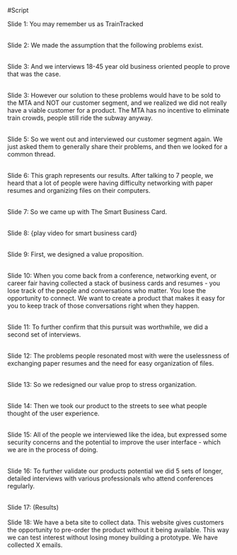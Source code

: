 #Script

<html>
<body>
<p>Slide 1: You may remember us as TrainTracked <br><br>

Slide 2: We made the assumption that the following problems exist. <br><br>

Slide 3: And we interviews 18-45 year old business oriented people to prove that was the case. <br><br>

Slide 3: However our solution to these problems would have to be sold to the MTA and NOT our customer segment, and we realized we did not really have a viable customer for a product. The MTA has no incentive to eliminate train crowds, people still ride the subway anyway.<br><br>

Slide 5: So we went out and interviewed our customer segment again. We just asked them to generally share their problems, and then we looked for a common thread.<br><br>

Slide 6: This graph represents our results. After talking to 7 people, we heard that a lot of people were having difficulty networking with paper resumes and organizing files on their computers.<br><br>

Slide 7: So we came up with The Smart Business Card. <br><br>

Slide 8: {play video for smart business card} <br><br>

Slide 9: First, we designed a value proposition. <br><br>

Slide 10: When you come back from a conference, networking event, or career fair having collected a stack of business cards and resumes - you lose track of the people and conversations who matter. You lose the opportunity to connect. We want to create a product that makes it easy for you to keep track of those conversations right when they happen.<br><br>

Slide 11: To further confirm that this pursuit was worthwhile, we did a second set of interviews.<br><br>

Slide 12: The problems people resonated most with were the uselessness of exchanging paper resumes and the need for easy organization of files. <br><br>

Slide 13: So we redesigned our value prop to stress organization.<br><br>

Slide 14: Then we took our product to the streets to see what people thought of the user experience.<br><br>

Slide 15: All of the people we interviewed like the idea, but expressed some security concerns and the potential to improve the user interface - which we are in the process of doing. <br><br>

Slide 16: To further validate our products potential we did 5 sets of longer, detailed interviews with various professionals who attend conferences regularly. <br><br>

Slide 17: (Results) <br><br>
Slide 18: We have a beta site to collect data. This website gives customers the opportunity to pre-order the product without it being available. This way we can test interest without losing money building a prototype. We have collected X emails. 
</p>
</body>
</html>
